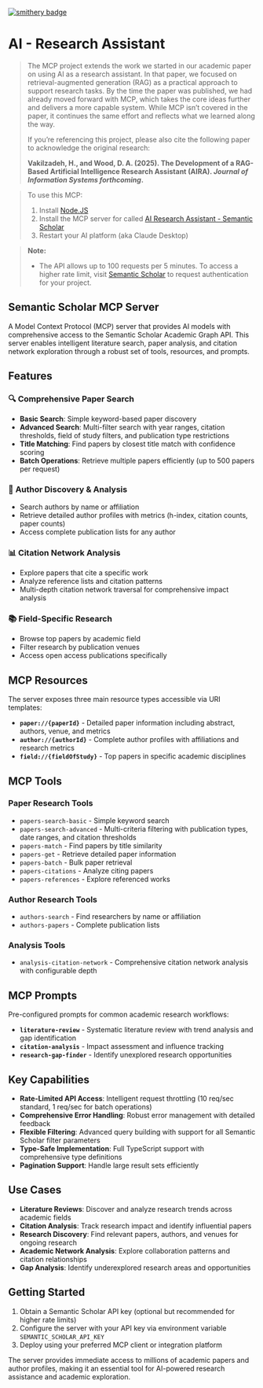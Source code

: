 [![smithery badge](https://smithery.ai/badge/@hamid-vakilzadeh/mcpsemanticscholar)](https://smithery.ai/server/@hamid-vakilzadeh/mcpsemanticscholar)

# AI - Research Assistant

> The MCP project extends the work we started in our academic paper on using AI as a research assistant. In that paper, we focused on retrieval-augmented generation (RAG) as a practical approach to support research tasks. By the time the paper was published, we had already moved forward with MCP, which takes the core ideas further and delivers a more capable system. While MCP isn’t covered in the paper, it continues the same effort and reflects what we learned along the way.
>
> If you’re referencing this project, please also cite the following paper to acknowledge the original research:
>
> <strong>Vakilzadeh, H., and Wood, D. A. (2025). The Development of a RAG-Based Artificial Intelligence Research Assistant (AIRA). <em>Journal of Information Systems forthcoming</em>.</strong>

> To use this MCP:
>
> 1. Install [Node.JS](https://nodejs.org)
> 1. Install the MCP server for called [AI Research Assistant - Semantic Scholar](https://smithery.ai/server/@hamid-vakilzadeh/mcpsemanticscholar)
> 1. Restart your AI platform (aka Claude Desktop)

> **Note:**
>
> - The API allows up to 100 requests per 5 minutes. To access a higher rate limit, visit [Semantic Scholar](https://www.semanticscholar.org/product/api#Partner-Form) to request authentication for your project.

## Semantic Scholar MCP Server

A Model Context Protocol (MCP) server that provides AI models with comprehensive access to the Semantic Scholar Academic Graph API. This server enables intelligent literature search, paper analysis, and citation network exploration through a robust set of tools, resources, and prompts.

## Features

### 🔍 **Comprehensive Paper Search**

- **Basic Search**: Simple keyword-based paper discovery
- **Advanced Search**: Multi-filter search with year ranges, citation thresholds, field of study filters, and publication type restrictions
- **Title Matching**: Find papers by closest title match with confidence scoring
- **Batch Operations**: Retrieve multiple papers efficiently (up to 500 papers per request)

### 👥 **Author Discovery & Analysis**

- Search authors by name or affiliation
- Retrieve detailed author profiles with metrics (h-index, citation counts, paper counts)
- Access complete publication lists for any author

### 📊 **Citation Network Analysis**

- Explore papers that cite a specific work
- Analyze reference lists and citation patterns
- Multi-depth citation network traversal for comprehensive impact analysis

### 📚 **Field-Specific Research**

- Browse top papers by academic field
- Filter research by publication venues
- Access open access publications specifically

## MCP Resources

The server exposes three main resource types accessible via URI templates:

- **`paper://{paperId}`** - Detailed paper information including abstract, authors, venue, and metrics
- **`author://{authorId}`** - Complete author profiles with affiliations and research metrics
- **`field://{fieldOfStudy}`** - Top papers in specific academic disciplines

## MCP Tools

### Paper Research Tools

- `papers-search-basic` - Simple keyword search
- `papers-search-advanced` - Multi-criteria filtering with publication types, date ranges, and citation thresholds
- `papers-match` - Find papers by title similarity
- `papers-get` - Retrieve detailed paper information
- `papers-batch` - Bulk paper retrieval
- `papers-citations` - Analyze citing papers
- `papers-references` - Explore referenced works

### Author Research Tools

- `authors-search` - Find researchers by name or affiliation
- `authors-papers` - Complete publication lists

### Analysis Tools

- `analysis-citation-network` - Comprehensive citation network analysis with configurable depth

## MCP Prompts

Pre-configured prompts for common academic research workflows:

- **`literature-review`** - Systematic literature review with trend analysis and gap identification
- **`citation-analysis`** - Impact assessment and influence tracking
- **`research-gap-finder`** - Identify unexplored research opportunities

## Key Capabilities

- **Rate-Limited API Access**: Intelligent request throttling (10 req/sec standard, 1 req/sec for batch operations)
- **Comprehensive Error Handling**: Robust error management with detailed feedback
- **Flexible Filtering**: Advanced query building with support for all Semantic Scholar filter parameters
- **Type-Safe Implementation**: Full TypeScript support with comprehensive type definitions
- **Pagination Support**: Handle large result sets efficiently

## Use Cases

- **Literature Reviews**: Discover and analyze research trends across academic fields
- **Citation Analysis**: Track research impact and identify influential papers
- **Research Discovery**: Find relevant papers, authors, and venues for ongoing research
- **Academic Network Analysis**: Explore collaboration patterns and citation relationships
- **Gap Analysis**: Identify underexplored research areas and opportunities

## Getting Started

1. Obtain a Semantic Scholar API key (optional but recommended for higher rate limits)
2. Configure the server with your API key via environment variable `SEMANTIC_SCHOLAR_API_KEY`
3. Deploy using your preferred MCP client or integration platform

The server provides immediate access to millions of academic papers and author profiles, making it an essential tool for AI-powered research assistance and academic exploration.
